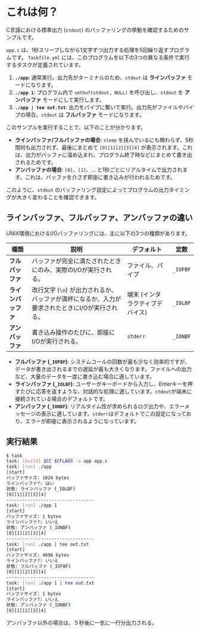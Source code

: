 # これは何？

C言語における標準出力 (`stdout`) のバッファリングの挙動を確認するためのサンプルです。

`app.c` は、1秒スリープしながら1文字ずつ出力する処理を5回繰り返すプログラムです。
`Taskfile.yml` には、このプログラムを以下の3つの異なる条件で実行するタスクが定義されています。

1.  **`./app`**: 通常実行。出力先がターミナルのため、`stdout` は **ラインバッファ** モードになります。
2.  **`./app 1`**: プログラム内で `setbuf(stdout, NULL)` を呼び出し、`stdout` を **アンバッファ** モードにして実行します。
3.  **`./app | tee out.txt`**: 出力をパイプに繋いで実行。出力先がファイルやパイプの場合、`stdout` は **フルバッファ** モードになります。

このサンプルを実行することで、以下のことが分かります。

- **ラインバッファ/フルバッファの場合**: `sleep` を挟んでいるにも関わらず、5秒間何も出力されず、最後にまとめて `[0][1][2][3][4]` が表示されます。これは、出力がバッファに溜め込まれ、プログラム終了時などにまとめて書き出されるためです。
- **アンバッファの場合**: `[0]`、`[1]`、... と1秒ごとにリアルタイムで出力されます。これは、バッファを介さず即座に書き込みが行われるためです。

このように、`stdout` のバッファリング設定によってプログラムの出力タイミングが大きく変わることを確認できます。

## ラインバッファ、フルバッファ、アンバッファの違い

UNIX環境におけるI/Oバッファリングには、主に以下の3つの種類があります。

| 種類 | 説明 | デフォルト | 定数 |
| --- | --- | --- | --- |
| **フルバッファ** | バッファが完全に満たされたときにのみ、実際のI/Oが実行される。 | ファイル、パイプ | `_IOFBF` |
| **ラインバッファ** | 改行文字 (`\n`) が出力されるか、バッファが満杯になるか、入力が要求されたときにI/Oが実行される。 | 端末 (インタラクティブデバイス) | `_IOLBF` |
| **アンバッファ** | 書き込み操作のたびに、即座にI/Oが実行される。 | `stderr` | `_IONBF` |

- **フルバッファ (`_IOFBF`)**: システムコールの回数が最も少なく効率的ですが、データが書き出されるまでの遅延が最も大きくなります。ファイルへの出力など、大量のデータを一度に書き込む場合に適しています。
- **ラインバッファ (`_IOLBF`)**: ユーザーがキーボードから入力し、Enterキーを押すたびに応答を返すような、対話的な処理に適しています。`stdout`が端末に接続されている場合のデフォルトです。
- **アンバッファ (`_IONBF`)**: リアルタイム性が求められるログ出力や、エラーメッセージの表示に適しています。`stderr`はデフォルトでこの設定になっており、エラーが即座に表示されるようになっています。

## 実行結果

```sh
$ task
task: [build] $CC $CFLAGS -o app app.c
task: [run] ./app
[start]
バッファサイズ: 1024 bytes
ラインバッファ?: はい
状態: ラインバッファ (_IOLBF)
[0][1][2][3][4]
---------------------------------
task: [run] ./app 1
[start]
バッファサイズ: 1 bytes
ラインバッファ?: いいえ
状態: アンバッファ (_IONBF)
[0][1][2][3][4]
---------------------------------
task: [run] ./app | tee out.txt
[start]
バッファサイズ: 4096 bytes
ラインバッファ?: いいえ
状態: フルバッファ (_IOFBF)
[0][1][2][3][4]
---------------------------------
task: [run] ./app 1 | tee out.txt
[start]
バッファサイズ: 1 bytes
ラインバッファ?: いいえ
状態: アンバッファ (_IONBF)
[0][1][2][3][4]
```

アンバッファ以外の場合は、５秒後に一気に一行分出力される。
